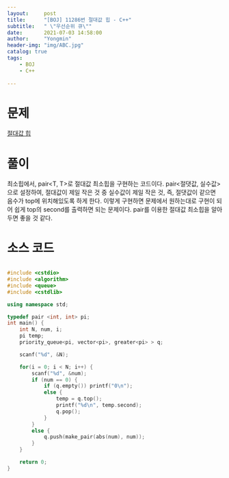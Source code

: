```yaml
---
layout:     post
title:      "[BOJ] 11286번 절대값 힙 - C++"
subtitle:   " \"우선순위 큐\""
date:       2021-07-03 14:58:00
author:     "Yongmin"
header-img: "img/ABC.jpg"
catalog: true
tags:
    - BOJ
    - C++
  
---
```


# 문제
[절대값 힙](https://www.acmicpc.net/problem/11286)

# 풀이
최소힙에서, pair<T, T>로 절대값 최소힙을 구현하는 코드이다. pair<절댓값, 실수값>으로 설정하여, 절대값이 제일 작은 것 중 실수값이 제일 작은 것, 즉, 절댓값이 같으면 음수가 top에 위치해있도록 하게 한다.
이렇게 구현하면 문제에서 원하는대로 구현이 되어 쉽게 top의 second를 출력하면 되는 문제이다. pair를 이용한 절대값 최소힙을 알아두면 좋을 것 같다.

# 소스 코드

```c++

#include <cstdio>
#include <algorithm>
#include <queue>
#include <cstdlib>

using namespace std;

typedef pair <int, int> pi;
int main() {
    int N, num, i;
    pi temp;
    priority_queue<pi, vector<pi>, greater<pi> > q;

    scanf("%d", &N);

    for(i = 0; i < N; i++) {
        scanf("%d", &num);
        if (num == 0) {
            if (q.empty()) printf("0\n");
            else {
                temp = q.top();
                printf("%d\n", temp.second);
                q.pop();
            }
        }
        else {
            q.push(make_pair(abs(num), num));
        }
    }

    return 0;
}

```

